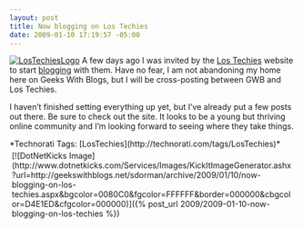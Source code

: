 ```yaml
---
layout: post
title: Now blogging on Los Techies
date: 2009-01-10 17:19:57 -05:00
---
```


[![LosTechiesLogo](http://gwb.blob.core.windows.net/sdorman/WindowsLiveWriter/4a17b438d819_D986/LosTechiesLogo_thumb.png "LosTechiesLogo")](http://gwb.blob.core.windows.net/sdorman/WindowsLiveWriter/4a17b438d819_D986/LosTechiesLogo_2.png) A few days ago I was invited by the [Los Techies](http://www.lostechies.com/) website to start [blogging](scottdorman.github.io) with them. Have no fear, I am not abandoning my home here on Geeks With Blogs, but I will be cross-posting between GWB and Los Techies.

I haven’t finished setting everything up yet, but I’ve already put a few posts out there. Be sure to check out the site. It looks to be a young but thriving online community and I’m looking forward to seeing where they take things.
  <div style="padding-bottom: 0px; margin: 0px; padding-left: 0px; padding-right: 0px; display: inline; float: none; padding-top: 0px" id="scid:0767317B-992E-4b12-91E0-4F059A8CECA8:cf87fd19-82cf-4028-b40f-fa3c57929919" class="wlWriterSmartContent">*Technorati Tags: [LosTechies](http://technorati.com/tags/LosTechies)*</div><div class="wlWriterHeaderFooter" style="text-align:left; margin:0px; padding:4px 4px 4px 4px;">[![DotNetKicks Image](http://www.dotnetkicks.com/Services/Images/KickItImageGenerator.ashx?url=http://geekswithblogs.net/sdorman/archive/2009/01/10/now-blogging-on-los-techies.aspx&bgcolor=0080C0&fgcolor=FFFFFF&border=000000&cbgcolor=D4E1ED&cfgcolor=000000)]({% post_url 2009/2009-01-10-now-blogging-on-los-techies %})</div>
